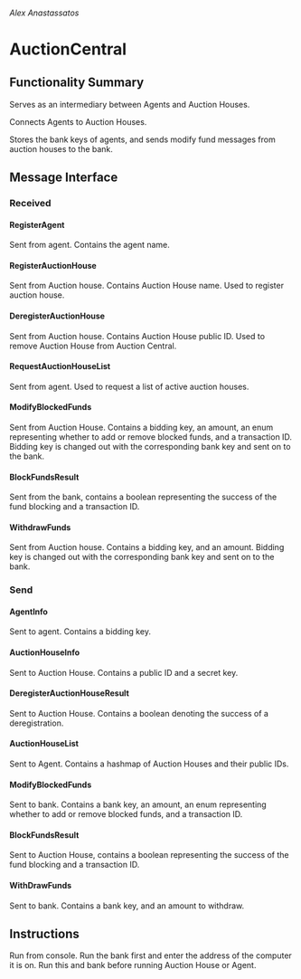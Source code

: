 ###### Alex Anastassatos
# AuctionCentral

## Functionality Summary
Serves as an intermediary between Agents and Auction Houses.

Connects Agents to Auction Houses.

Stores the bank keys of agents, and sends modify fund messages from auction houses to the bank.

## Message Interface

### Received
#### RegisterAgent
Sent from agent. Contains the agent name.
#### RegisterAuctionHouse
Sent from Auction house. Contains Auction House name. Used to register auction house.
#### DeregisterAuctionHouse
Sent from Auction house. Contains Auction House public ID. Used to remove Auction House from Auction Central.
#### RequestAuctionHouseList
Sent from agent. Used to request a list of active auction houses.
#### ModifyBlockedFunds
Sent from Auction House. Contains a bidding key, an amount, an enum representing whether to add or remove blocked funds, and a transaction ID. Bidding key is changed out with the corresponding bank key and sent on to the bank.
#### BlockFundsResult
Sent from the bank, contains a boolean representing the success of the fund blocking and a transaction ID.
#### WithdrawFunds
Sent from Auction house. Contains a bidding key, and an amount. Bidding key is changed out with the corresponding bank key and sent on to the bank.

### Send
#### AgentInfo
Sent to agent. Contains a bidding key.
#### AuctionHouseInfo
Sent to Auction House. Contains a public ID and a secret key.
#### DeregisterAuctionHouseResult
Sent to Auction House. Contains a boolean denoting the success of a deregistration.
#### AuctionHouseList
Sent to Agent. Contains a hashmap of Auction Houses and their public IDs.
#### ModifyBlockedFunds
Sent to bank. Contains a bank key, an amount, an enum representing whether to add or remove blocked funds, and a transaction ID.
#### BlockFundsResult
Sent to Auction House, contains a boolean representing the success of the fund blocking and a transaction ID.
#### WithDrawFunds
Sent to bank. Contains a bank key, and an amount to withdraw.
## Instructions
Run from console. Run the bank first and enter the address of the computer it is on. Run this and bank before running Auction House or Agent.


